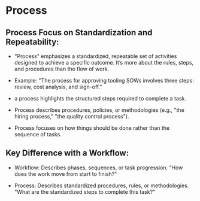# Process

## Process Focus on Standardization and Repeatability:

- "Process" emphasizes a standardized, repeatable set of activities designed to achieve a specific outcome. It’s more about the rules, steps, and procedures than the flow of work.
- Example: "The process for approving tooling SOWs involves three steps: review, cost analysis, and sign-off."

- a process highlights the structured steps required to complete a task.


- Process describes procedures, policies, or methodologies (e.g., "the hiring process," "the quality control process").
- Process focuses on how things should be done rather than the sequence of tasks.


## Key Difference with a Workflow:

- Workflow: Describes phases, sequences, or task progression. "How does the work move from start to finish?"

- Process:  Describes standardized procedures, rules, or methodologies. "What are the standardized steps to complete this task?"



